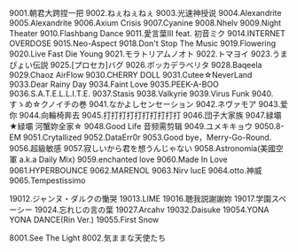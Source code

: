 9001.朝君大跨捏一把
9002.ねぇねぇねぇ
9003.光速神授说
9004.Alexandrite
9005.Alexandrite
9006.Axium Crisis
9007.Cyanine
9008.Nhelv
9009.Night Theater
9010.Flashbang Dance
9011.愛言葉Ⅲ feat. 初音ミク
9014.INTERNET OVERDOSE
9015.Neo-Aspect
9018.Don't Stop The Music
9019.Flowering
9020.Live Fast Die Young
9021.モラトリアムノオト
9022.トマヨイ
9023.うまぴょい伝説
9025.[プロセカ]バグ
9026.ボッカデラベリタ
9028.Baqeela
9029.Chaoz AirFlow
9030.CHERRY DOLL
9031.Cutee☆NeverLand
9033.Dear Rainy Day
9034.Faint Love
9035.PEEK-A-BOO
9036.S.A.T.E.L.L.I.T.E.
9037.Stasis
9038.Valkyrie
9039.Virus Funk
9040.すゝめ☆クノイチの巻
9041.なかよしセンセーション
9042.ネヴァモア
9043.爱你
9044.向輪椅奔去
9045.打打打打打打打打打打
9046.団子大家族
9047.緑壩★緑壩 河蟹妳全家☆
9048.Good Life        音频需剪辑
9049.ユメキキョウ
9050.8-EM
9051.Crytallized
9052.DataErr0r
9053.Good bye，Merry-Go-Round.
9056.超級敏感
9057.寂しいから君を想うんじゃない
9058.Astronomia(美國空軍 a.k.a Daily Mix)
9059.enchanted love
9060.Made In Love
9061.HYPERBOUNCE
9062.MARENOL
9063.Nirv lucE
9064.otto.神威
9065.Tempestissimo

19012.ジャンヌ・ダルクの慟哭
19013.LIME
19016.聴我説謝謝妳
19017.学園スペーシー
19024.忘れじの言の葉
19027.Arcahv
19032.Daisuke
19054.YONA YONA DANCE(Rin Ver.)
19055.First Snow

8001.See The Light
8002.気ままな天使たち